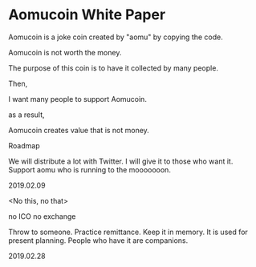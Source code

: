 # Aomucoin White Paper

Aomucoin is a joke coin created by "aomu" by copying the code.

Aomucoin is not worth the money.

The purpose of this coin is to have it collected by many people.

Then,

I want many people to support Aomucoin.

as a result,

Aomucoin creates value that is not money.


Roadmap

We will distribute a lot with Twitter.
I will give it to those who want it.
Support aomu who is running
to the mooooooon.

2019.02.09

<No this, no that>

no ICO
no exchange

<Usage of Aomucoin>

Throw to someone.
Practice remittance.
Keep it in memory.
It is used for present planning.
People who have it are companions.

2019.02.28

